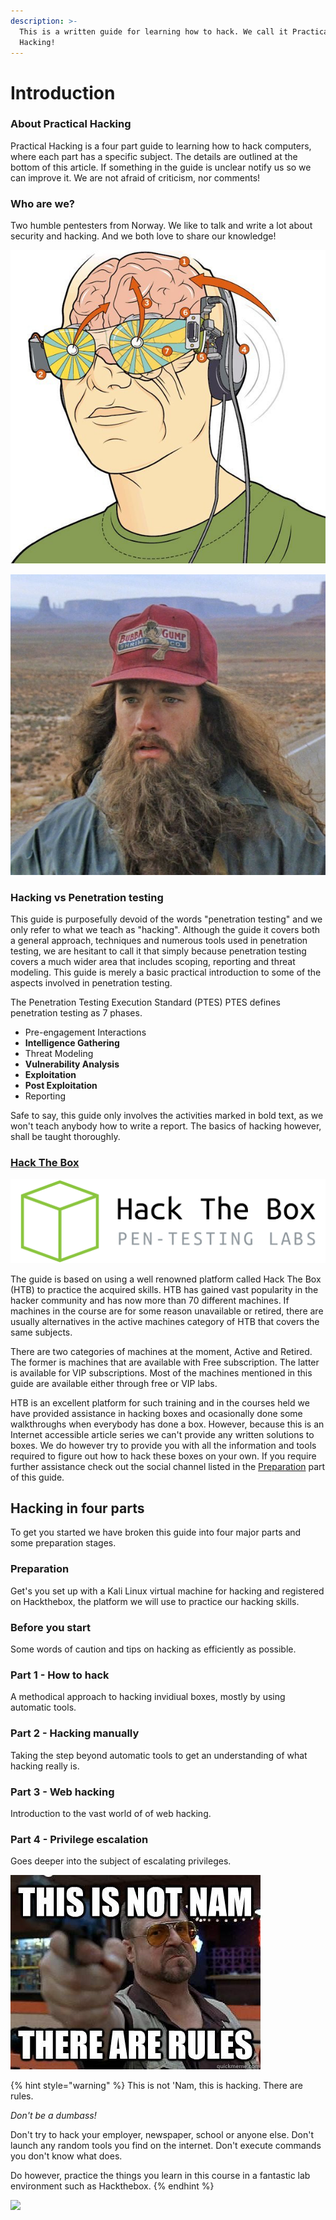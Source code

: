 ```yaml
---
description: >-
  This is a written guide for learning how to hack. We call it Practical
  Hacking!
---
```


# Introduction

### About Practical Hacking

Practical Hacking is a four part guide to learning how to hack computers, where each part has a specific subject. The details are outlined at the bottom of this article. If something in the guide is unclear notify us so we can improve it. We are not afraid of criticism, nor comments!  


### Who are we?

Two humble pentesters from Norway. We like to talk and write a lot about security and hacking. And we both love to share our knowledge!  


![chryzsh](.gitbook/assets/brainmachine003_schem2.jpg)

![Infernux](.gitbook/assets/forrest-gump-running-photo-interesting-forrest-gump-beards-pinterest-of-forrest-gump-running-photo.jpg)

### **Hacking vs Penetration testing**

This guide is purposefully devoid of the words "penetration testing" and we only refer to what we teach as  "hacking". Although the guide it covers both a general approach, techniques and numerous tools used in penetration testing, we are hesitant to call it that simply because penetration testing covers a much wider area that includes scoping, reporting and threat modeling. This guide is merely a basic practical introduction to some of the aspects involved in penetration testing.

The Penetration Testing Execution Standard \(PTES\) PTES defines penetration testing as 7 phases.

* Pre-engagement Interactions
* **Intelligence Gathering**
* Threat Modeling
* **Vulnerability Analysis**
* **Exploitation**
* **Post Exploitation**
* Reporting

Safe to say, this guide only involves the activities marked in bold text, as we won't teach anybody how to write a report. The basics of hacking however, shall be taught thoroughly.

### [**Hack The Box**](https://www.youtube.com/watch?v=CxtMMgqfXY8)

![](.gitbook/assets/logo-final-whitebg.png)

The guide is based on using a well renowned platform called Hack The Box \(HTB\) to practice the acquired skills. HTB has gained vast popularity in the hacker community and has now more than 70 different machines.  If machines in the course are for some reason unavailable or retired, there are usually alternatives in the active machines category of HTB that covers the same subjects.

There are two categories of machines at the moment, Active and Retired. The former is machines that are available with Free subscription. The latter is available for VIP subscriptions. Most of the machines mentioned in this guide are available either through free or VIP labs.

HTB is an excellent platform for such training and in the courses held we have provided assistance in hacking boxes and ocasionally done some walkthroughs when everybody has done a box. However, because this is an Internet accessible article series we can't provide any written solutions to boxes. We do however try to provide you with all the information and tools required to figure out how to hack these boxes on your own. If you require further assistance check out the social channel listed in the [Preparation](preparation.md) part of this guide.

## Hacking in four parts

To get you started we have broken this guide into four major parts and some preparation stages.

### Preparation

Get's you set up with a Kali Linux virtual machine for hacking and registered on Hackthebox, the platform we will use to practice our hacking skills.

### Before you start

Some words of caution and tips on hacking as efficiently as possible.

### **Part 1 - How to hack**

A methodical approach to hacking invidiual boxes, mostly by using automatic tools.

### **Part 2 - Hacking manually**

Taking the step beyond automatic tools to get an understanding of what hacking really is.

### **Part 3 - Web hacking**

Introduction to the vast world of of web hacking.

### **Part 4 - Privilege escalation**

Goes deeper into the subject of escalating privileges.



![](.gitbook/assets/image%20%2855%29.png)

{% hint style="warning" %}
This is not 'Nam, this is hacking. There are rules.

_Don't be a dumbass!_

Don't try to hack your employer, newspaper, school or anyone else. Don't launch any random tools you find on the internet. Don't execute commands you don't know what does.

Do however, practice the things you learn in this course in a fantastic lab environment such as Hackthebox.
{% endhint %}



![](https://lh3.googleusercontent.com/UQNc-yalPl6TPNKbxfVFDBfjsHmILD38J5FaWfcdgrlimdO_2u2C98npBMSuxw0uRYP7DIdLPxS0hosnCI9ZwVeT9APu6ivvWT_1T-h2SPfNOwOKKre74f2u30R8aEZQPrLUns5n1Sk)

